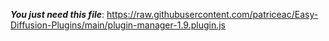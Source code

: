 ***You just need this file***: https://raw.githubusercontent.com/patriceac/Easy-Diffusion-Plugins/main/plugin-manager-1.9.plugin.js
